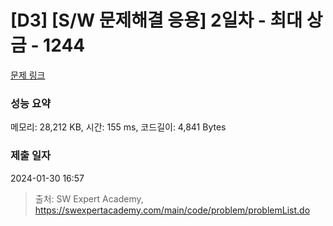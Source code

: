 # [D3] [S/W 문제해결 응용] 2일차 - 최대 상금 - 1244 

[문제 링크](https://swexpertacademy.com/main/code/problem/problemDetail.do?contestProbId=AV15Khn6AN0CFAYD) 

### 성능 요약

메모리: 28,212 KB, 시간: 155 ms, 코드길이: 4,841 Bytes

### 제출 일자

2024-01-30 16:57



> 출처: SW Expert Academy, https://swexpertacademy.com/main/code/problem/problemList.do